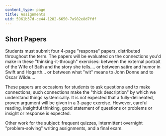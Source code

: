 ```yaml
---
content_type: page
title: Assignments
uid: 5961b37d-ce44-1282-6650-7a982e8d7fdf
---
```


Short Papers
------------

Students must submit four 4-page "response" papers, distributed throughout the term. The papers will be evaluated on the connections you'd make in these "thinking-it-through" exercises: between the external portrait of the Wife of Bath and the story she tells.... or between satire and humor in Swift and Hogarth... or between what "wit" means to John Donne and to Oscar Wilde....

These papers are occasions for students to ask questions and to make connections; such connections make the "thick description" by which we understand things systemically. It is not expected that a fully-delineated, proven argument will be given in a 3-page exercise. However, careful reading, insightful thinking, good statement of questions or problems or insight or response is expected.

Other work for the subject: frequent quizzes, intermittent overnight "problem-solving" writing assignments, and a final exam.